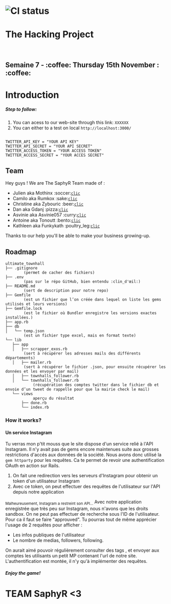 # ![CI status](http://oi68.tinypic.com/ngf2uo.jpg)    
#  The Hacking Project
<br/>
<h2>Semaine 7 - :coffee: Thursday 15th November : :coffee:</h2>

<body>

<h1>Introduction</h1>

<h5>
 Step to follow:
 </h5>
<ol>
 <li>You can acess to our web-site through this link: <code>XXXXXX</code></li>
 <li>You can either to a test on local <code>http://localhost:3000/</code></li>

</ol>

```

TWITTER_API_KEY = "YOUR API KEY"
TWITTER_API_SECRET = "YOUR API SECRET"
TWITTER_ACCESS_TOKEN = "YOUR ACCESS TOKEN"
TWITTER_ACCESS_SECRET = "YOUR ACCES SECRET"

```

  <h2>Team</h2>

 <p>Hey guys ! We are The SaphyR Team made of : </p>
<ul>
<li>Julien aka Mothinx :soccer:<a href="https://github.com/mothinx"><code>clic</code></a><br/></li>
<li>Camilo aka Rumkox :sake:<a href="https://github.com/rumkox"><code>clic</code></a><br/></li>
<li>Christine aka Zybouric :beer:<a href="https://github.com/Zybouric"><code>clic</code></a><br/></li>
<li>Dan aka Gdanj :pizza:<a href="https://github.com/gdanj"><code>clic</code></a><br/></li>
<li>Asvinie aka Asvinie057 :curry:<a href="https://github.com/asvinie057"><code>clic</code></a><br/></li>
<li>Antoine aka Tonoutt  :bento:<a href="https://github.com/tonoutt"><code>clic</code></a><br/></li>
<li>Kathleen aka Funkykath :poultry_leg:<a href="https://github.com/Funkykath"><code>clic</code></a><br/></li>
</ul>
<p>
Thanks to our help you'll be able to make your business growing-up.
 </p>


<h2>Roadmap</h2>

```
ultimate_townhall
├── .gitignore
        (permet de cacher des fichiers)
├── .env
        (pas sur le répo GitHub, bien entendu :clin_d'œil:)
├── README.md
        (sert de description pour notre repo)
├── Gemfile
        (est un fichier que l’on créée dans lequel on liste les gems utilisés et leurs versions)
├── Gemfile.lock
        (est le fichier où Bundler enregistre les versions exactes installées.)
├── app.rb
├── db
│   └── temp.json
        (est un fichier type excel, mais en format texte)
└── lib
   ├── app
   │   ├── scrapper_exos.rb
        (sert à récupérer les adresses mails des différents départements)
   │   ├── mailer.rb
        (sert à récupérer le fichier .json, pour ensuite récupérer les données et les envoyer par mail)
   │   ├── townhalls_follower.rb
   │   └── townhalls_follower.rb
            (récupération des comptes twitter dans le fichier db et envoie d’un tweet de rappelle pour que la mairie check le mail)
   └── views
            aperçu du résultat
       ├── done.rb
       └── index.rb
```

<h3> How it works? </h3>

<h4> Un service Instagram </h4>

Tu verras mon p'tit mouss que le site dispose d'un service relié à l'API Instagram.
Il n'y avait pas de gems encore maintenues suite aux grosses restrictions d'accés aux données de la société. Nous avons donc utilisé la `gem httparty` pour les requêtes.
Ca te permet de revoir une authentification OAuth en action sur Rails.

 1. On fait une redirection vers les serveurs d'Instagram pour obtenir un token d'un utilisateur Instagram
 2. Avec ce token, on peut effectuer des requêtes de l'utilisateur sur l'API depuis notre application

<sub>Malheureusement, Instagram a restreint son API...</sub>
Avec notre application enregistrée que très peu sur Instagram, nous n'avons que les droits sandbox. On ne peut pas effectuer de recherche sous l'ID de l'utilisateur. Pour ca il faut se faire "approuved".
Tu pourras tout de même apprécier l'usage de 2 requêtes pour afficher :

 - Les infos publiques de l'utilisateur
 - Le nombre de medias, followers, following.

On aurait aimé pouvoir régulièrement consulter des tags , et envoyer aux comptes les utilisants un petit MP contenant l'url de notre site. L'authentification est montée, il n'y qu'à implémenter des requêtes.



<h5>Enjoy the game!</h5>

</body>

# TEAM SaphyR <3
